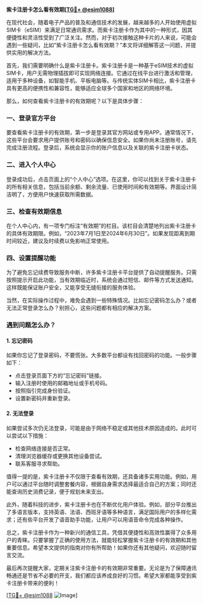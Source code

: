 **紫卡注册卡怎么看有效期[[TG💪+ @esim1088](https://t.me/s/esim1088)]**

在现代社会，随着电子产品的普及和通信技术的发展，越来越多的人开始使用虚拟SIM卡（eSIM）来满足日常通讯需求。而紫卡注册卡作为其中的一种形式，因其便捷性和灵活性受到了广泛关注。然而，对于初次接触这种卡片的人来说，可能会遇到一些疑问，比如“紫卡注册卡怎么看有效期？”本文将详细解答这一问题，并提供实用的解决方法。

首先，我们需要明确什么是紫卡注册卡。紫卡注册卡是一种基于eSIM技术的虚拟SIM卡，用户无需物理插拔即可实现网络连接。它通过在线平台进行激活和管理，适用于多种设备，如智能手机、平板电脑等。与传统实体SIM卡相比，紫卡注册卡具有更高的便携性和兼容性，能够适应全球多个国家和地区的网络环境。

那么，如何查看紫卡注册卡的有效期呢？以下是具体步骤：

### 一、登录官方平台

要查看紫卡注册卡的有效期，第一步是登录其官方网站或专用APP。通常情况下，这些平台会要求用户提供账号和密码以确保信息安全。如果你尚未注册账号，请先完成注册流程。登录后，系统会显示你的账户信息以及关联的紫卡注册卡状态。

### 二、进入个人中心

登录成功后，点击页面上的“个人中心”选项。在这里，你可以找到关于紫卡注册卡的所有相关信息，包括当前余额、剩余流量、已使用时间和有效期等。界面设计简洁明了，方便用户快速获取所需数据。

### 三、检查有效期信息

在个人中心内，有一项专门标注“有效期”的栏目。该栏目会清楚地列出紫卡注册卡的具体有效期限。例如，“2023年7月1日至2024年6月30日”。如果发现距离到期时间较近，建议及时续费以免影响正常使用。

### 四、设置提醒功能

为了避免忘记续费导致服务中断，许多紫卡注册卡平台提供了自动提醒服务。只需按照提示开启此功能，当有效期临近时，系统会通过短信、邮件等方式发送通知。这样既能保证账户安全，又能享受无缝衔接的服务体验。

当然，在实际操作过程中，难免会遇到一些特殊情况。比如忘记密码怎么办？或者无法正常登录怎么办？别担心，这些问题都有相应的解决方案。

### 遇到问题怎么办？

#### 1. 忘记密码
如果你忘记了登录密码，不要慌张。大多数平台都设有找回密码的功能。一般步骤如下：
- 点击登录页面下方的“忘记密码”链接。
- 输入注册时使用的邮箱地址或手机号码。
- 按照指引完成身份验证。
- 设置新密码并重新登录。

#### 2. 无法登录
如果尝试多次仍无法登录，可能是由于网络不稳定或其他技术原因造成的。此时可以尝试以下措施：
- 检查网络连接是否正常。
- 清理浏览器缓存或更换其他设备尝试。
- 联系客服寻求帮助。

值得一提的是，紫卡注册卡不仅限于查看有效期，还具备诸多实用功能。例如，用户可以通过平台随时调整套餐内容，根据自身需求选择最适合自己的方案；同时还能查询历史消费记录，便于规划未来支出。

此外，随着科技的进步，紫卡注册卡也在不断优化用户体验。例如，部分平台推出了多语言版本，支持英语、法语、西班牙语等多种语言，满足国际用户的多样化需求；还有些平台开发了语音助手功能，让用户可以用语音命令完成各种操作。

总之，紫卡注册卡作为一种新兴的通信工具，凭借其便捷性和高效性赢得了众多用户的青睐。只要掌握了正确的使用方法，就能轻松掌握紫卡注册卡的有效期和其他重要信息。希望本文提供的指南对你有所帮助！如果你还有其他疑问，欢迎随时留言交流。

最后再次提醒大家，定期关注紫卡注册卡的有效期非常重要。无论是为了保障通讯畅通还是节省不必要的开支，我们都应该养成良好的习惯。希望大家都能享受到紫卡注册卡带来的便利！

[[TG💪+ @esim1088](https://t.me/s/esim1088) ![Image](https://i.postimg.cc/4NQfJmqS/Snipaste-2025-05-13-00-14-12.png)]